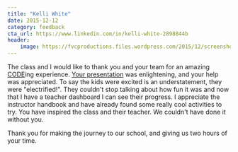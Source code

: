 ```yaml
---
title: "Kelli White"
date: 2015-12-12
category: feedback
cta_url: https://www.linkedin.com/in/kelli-white-2898844b
header:
    image: https://fvcproductions.files.wordpress.com/2015/12/screenshot-2015-12-12-15-08-29.png
---
```


The class and I would like to thank you and your team for an amazing [CODE](https://hourofcode.com/us)ing experience. [Your presentation](https://fvcproductions.com/2015/12/07/hour-of-code-2015/) was enlightening, and your help was appreciated. To say the kids were excited is an understatement, they were "electrified!". They couldn't stop talking about how fun it was and now that I have a teacher dashboard I can see their progress. I appreciate the instructor handbook and have already found some really cool activities to try. You have inspired the class and their teacher. We couldn't have done it without you.

Thank you for making the journey to our school, and giving us two hours of your time.